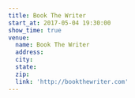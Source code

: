 ```yaml
---
title: Book The Writer
start_at: 2017-05-04 19:30:00
show_time: true
venue:
  name: Book The Writer
  address:
  city:
  state:
  zip:
  link: 'http://bookthewriter.com'
---
```



